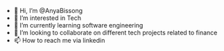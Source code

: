 - 👋 Hi, I’m @AnyaBissong
- 👀 I’m interested in Tech
- 🌱 I’m currently learning software engineering
- 💞️ I’m looking to collaborate on different tech projects related to finance
- 📫 How to reach me via linkedin

<!---
AnyaBissong/AnyaBissong is a ✨ special ✨ repository because its `README.md` (this file) appears on your GitHub profile.
You can click the Preview link to take a look at your changes.
--->
